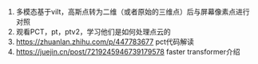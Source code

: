 1. 多模态基于vilt，高斯点转为二维（或者原始的三维点）后与屏幕像素点进行对照
2. 观看PCT，pt，ptv2，学习他们是如何处理点云的
3. https://zhuanlan.zhihu.com/p/447783677 pct代码解读
4. https://juejin.cn/post/7219245946739179578 faster transformer介绍